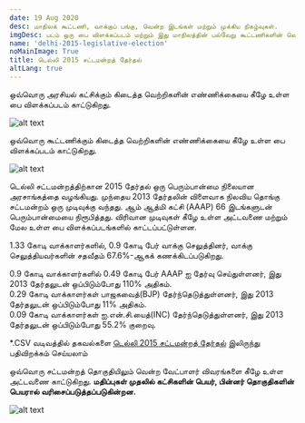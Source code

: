 ```yaml
---
date: 19 Aug 2020
desc: மாநிலக் கூட்டணி, வாக்குப் பங்கு, வென்ற இடங்கள் மற்றும் முக்கிய நிகழ்வுகள்.
imgDesc: படம் ஒரு பை விளக்கப்படம் மற்றும் இது மாநிலத்தின் பல்வேறு கூட்டணிகளின் வெற்றிகளின் எண்ணிக்கையைக் காட்டுகிறது.
name: 'delhi-2015-legislative-election'
noMainImage: True
title: டெல்லி 2015 சட்டமன்றத் தேர்தல்
altLang: true
---
```


ஒவ்வொரு அரசியல் கட்சிக்கும் கிடைத்த வெற்றிகளின் எண்ணிக்கையை கீழே உள்ள பை விளக்கப்படம் காட்டுகிறது.  

<img src="/politics/delhi-2015-legislative-election/dl-2015-election-1.png" alt="alt text" class="blogs_image">

ஒவ்வொரு கூட்டணிக்கும் கிடைத்த வெற்றிகளின் எண்ணிக்கையை கீழே உள்ள பை விளக்கப்படம் காட்டுகிறது.  

<img src="/politics/delhi-2015-legislative-election/dl-2015-election-2.png" alt="alt text" class="blogs_image">

டெல்லி சட்டமன்றத்திற்கான 2015 தேர்தல் ஒரு பெரும்பான்மை நிலையான அரசாங்கத்தை வழங்கியது. முந்தைய 2013 தேர்தலின் விளைவாக நிலவிய தொங்கு சட்டமன்றம் ஒரு முடிவுக்கு வந்தது. ஆம் ஆத்மி கட்சி (AAAP) 66 இடங்களுடன் பெரும்பான்மையை நிரூபித்தது. விரிவான முடிவுகள் கீழே உள்ள அட்டவணை மற்றும் மேல உள்ள பை  விளக்கப்படங்களில் காட்டப்பட்டுள்ளன.  

1.33 கோடி வாக்காளர்களில், 0.9 கோடி பேர் வாக்கு செலுத்தினர், வாக்கு செலுத்தியவர்களின் சதவீதம் 67.6%-ஆகக் கணக்கிடப்படுகிறது.    

0.9 கோடி வாக்காளர்களில் 0.49 கோடி பேர் AAAP ஐ தேர்வு செய்துள்ளனர், இது 2013 தேர்தலுடன் ஒப்பிடும்போது 110% அதிகம்.  
0.29 கோடி வாக்காளர்கள் பாஜகவைத்(BJP) தேர்ந்தெடுத்துள்ளனர், இது 2013 தேர்தலுடன் ஒப்பிடும்போது 11% அதிகம்.  
0.09 கோடி வாக்காளர்கள் ஐ.என்.சி.யைத்(INC) தேர்ந்தெடுத்துள்ளனர், இது 2013 தேர்தலுடன் ஒப்பிடும்போது 55.2% குறைவு.  

\*.CSV வடிவத்தில் தகவல்களை [டெல்லி 2015 சட்டமன்றத் தேர்தல்](http://thedatatalks.in/datas/politics/delhi-2015-legislative-election.csv) இலிருந்து பதிவிறக்கம் செய்யலாம்

ஒவ்வொரு சட்டமன்றத் தொகுதியிலும் வென்ற வேட்பாளர் விவரங்களை கீழே உள்ள அட்டவணை காட்டுகிறது.
**மதிப்புகள் முதலில் கட்சிகளின் பெயர், பின்னர் தொகுதிகளின் பெயரால் வரிசைப்படுத்தப்படுகின்றன.**

<img src="/politics/delhi-2015-legislative-election/dl-2015-election-3.png" alt="alt text" class="blogs_image">


<style>

</style>
